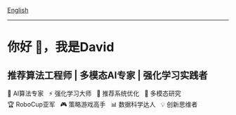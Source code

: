 [English](./README.md)

---

# 你好 👋，我是David

## 推荐算法工程师 | 多模态AI专家 | 强化学习实践者

🤖 AI算法专家 &nbsp; ⚡ 强化学习大师 &nbsp; 🎯 推荐系统优化 &nbsp; 🔬 多模态研究 &nbsp;   
🏆 RoboCup亚军 &nbsp; 🎮 策略游戏高手 &nbsp; 📊 数据科学达人 &nbsp; 💡 创新思维者
